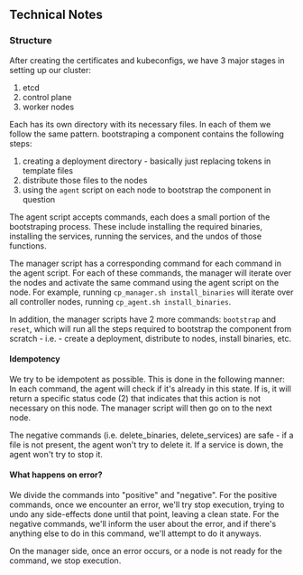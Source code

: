 




## Technical Notes


### Structure

After creating the certificates and kubeconfigs, we have 3 major stages in setting up our cluster:
1. etcd
2. control plane
3. worker nodes

Each has its own directory with its necessary files.
In each of them we follow the same pattern. bootstraping a component contains the following steps:
1. creating a deployment directory - basically just replacing tokens in template files
2. distribute those files to the nodes
3. using the `agent` script on each node to bootstrap the component in question

The agent script accepts commands, each does a small portion of the bootstraping process.
These include installing the required binaries, installing the services, running the services,
and the undos of those functions.

The manager script has a corresponding command for each command in the agent script.
For each of these commands, the manager will iterate over the nodes and activate the same
command using the agent script on the node. For example, running `cp_manager.sh install_binaries`
will iterate over all controller nodes, running `cp_agent.sh install_binaries`.

In addition, the manager scripts have 2 more commands: `bootstrap` and `reset`, which will 
run all the steps required to bootstrap the component from scratch - i.e. - create a deployment, 
distribute to nodes, install binaries, etc.

#### Idempotency
We try to be idempotent as possible. This is done in the following manner:
In each command, the agent will check if it's already in this state. If is,
it will return a specific status code (2) that indicates that this action 
is not necessary on this node. The manager script will then go on to the next node.

The negative commands (i.e. delete_binaries, delete_services) are safe - 
if a file is not present, the agent won't try to delete it. If a service is down,
the agent won't try to stop it.

#### What happens on error?
We divide the commands into "positive" and "negative".
For the positive commands, once we encounter an error, we'll try stop execution,
trying to undo any side-effects done until that point, leaving a clean state.
For the negative commands, we'll inform the user about the error, and if there's
anything else to do in this command, we'll attempt to do it anyways.

On the manager side, once an error occurs, or a node is not ready for the command,
we stop execution.
